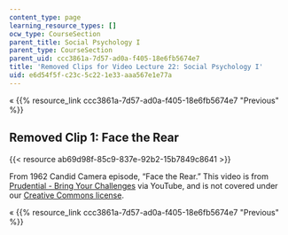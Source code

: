 ```yaml
---
content_type: page
learning_resource_types: []
ocw_type: CourseSection
parent_title: Social Psychology I
parent_type: CourseSection
parent_uid: ccc3861a-7d57-ad0a-f405-18e6fb5674e7
title: 'Removed Clips for Video Lecture 22: Social Psychology I'
uid: e6d54f5f-c23c-5c22-1e33-aaa567e1e77a
---
```


« {{% resource_link ccc3861a-7d57-ad0a-f405-18e6fb5674e7 "Previous" %}}

Removed Clip 1: Face the Rear
-----------------------------

{{< resource ab69d98f-85c9-837e-92b2-15b7849c8641 >}}

From 1962 Candid Camera episode, “Face the Rear.” This video is from [Prudential - Bring Your Challenges](https://www.youtube.com/user/Prudential) via YouTube, and is not covered under our [Creative Commons license](/terms/#cc).

« {{% resource_link ccc3861a-7d57-ad0a-f405-18e6fb5674e7 "Previous" %}}